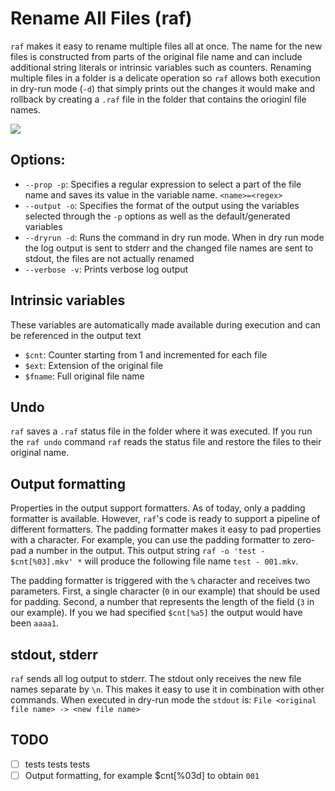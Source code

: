 # Rename All Files (raf) 

`raf` makes it easy to rename multiple files all at once. The name for the new files is constructed from parts of the original file name and can include additional string literals or intrinsic variables such as counters. Renaming multiple files in a folder is a delicate operation so `raf` allows both execution in dry-run mode (`-d`) that simply prints out the changes it would make and rollback by creating a `.raf` file in the folder that contains the orioginl file names.

![](media/raf.gif)


## Options:
* `--prop -p`: Specifies a regular expression to select a part of the file name and saves its value in the variable name. `<name>=<regex>`
* `--output -o`: Specifies the format of the output using the variables selected through the `-p` options as well as the default/generated variables
* `--dryrun -d`: Runs the command in dry run mode. When in dry run mode the log output is sent to stderr and the changed file names are sent to stdout, the files are not actually renamed
* `--verbose -v`: Prints verbose log output

## Intrinsic variables
These variables are automatically made available during execution and can be referenced in the output text
* `$cnt`: Counter starting from 1 and incremented for each file
* `$ext`: Extension of the original file
* `$fname`: Full original file name

## Undo
`raf` saves a `.raf` status file in the folder where it was executed. If you run the `raf undo` command `raf` reads the status file and restore the files to their original name.

## Output formatting
Properties in the output support formatters. As of today, only a padding formatter is available. However, `raf`'s code is ready to support a pipeline of different formatters. The padding formatter makes it easy to pad properties with a character. For example, you can use the padding formatter to zero-pad a number in the output. This output string `raf -o 'test - $cnt[%03].mkv' *` will produce the following file name `test - 001.mkv`.

The padding formatter is triggered with the `%` character and receives two parameters. First, a single character (`0` in our example) that should be used for padding. Second, a number that represents the length of the field (`3` in our example). If you we had specified `$cnt[%a5]` the output would have been `aaaa1`.

## stdout, stderr
`raf` sends all log output to stderr. The stdout only receives the new file names separate by `\n`. This makes it easy to use it in combination with other commands. When executed in dry-run mode the `stdout` is: `File <original file name> -> <new file name>`

## TODO
- [ ] tests tests tests
- [ ] Output formatting, for example $cnt[%03d] to obtain `001`